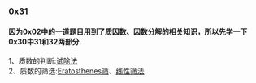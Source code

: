 ### 0x31
#### 因为0x02中的一道题目用到了质因数、因数分解的相关知识，所以先学一下0x30中31和32两部分.
1、质数的判断:[试除法](https://github.com/zezewww/algorithm_learning/blob/master/0x30%E6%95%B0%E5%AD%A6%E7%9F%A5%E8%AF%86(temp)/0x31%E8%AF%95%E9%99%A4%E6%B3%95.cpp)\
2、质数的筛选:[Eratosthenes筛](https://github.com/zezewww/algorithm_learning/blob/master/0x30%E6%95%B0%E5%AD%A6%E7%9F%A5%E8%AF%86(temp)/0x31%E5%9F%83%E7%AD%9B)、[线性筛法](https://github.com/zezewww/algorithm_learning/blob/master/0x30%E6%95%B0%E5%AD%A6%E7%9F%A5%E8%AF%86(temp)/0x31%E7%BA%BF%E6%80%A7%E7%AD%9B)
